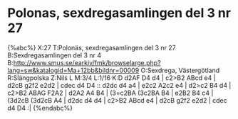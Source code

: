 # Polonas, sexdregasamlingen del 3 nr 27

{%abc%}
X:27
T:Polonäs, sexdregasamlingen del 3 nr 27
B:Sexdregasamlingen del 3 nr 4
B:http://www.smus.se/earkiv/fmk/browselarge.php?lang=sw&katalogid=Ma+12bb&bildnr=00009
O:Sexdrega, Västergötland
R:Slängpolska
Z:Nils L
M:3/4
L:1/16
K:D
d2AF D4 d4 | c2>B2 ABcd e4 | d2cB g2f2 e2d2 | cdec d4 D4 ::
d2dc d4 a4 | e2c2 A2c2 e4 | d2>c2 B4 d4 | c2>B2 ABAG F2A2 |
d2A2 A4 B4 | (3=c2BA (3c2BA B4 | e2B2 B4 c4 | (3d2cB (3d2cB A4 |
d2dc d4 d4 | c2>B2 ABcd e4 | d2cB g2f2 e2d2 | cdec d4 D4 :|
{%endabc%}
